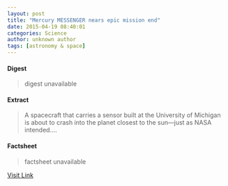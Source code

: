 ```yaml
---
layout: post
title: "Mercury MESSENGER nears epic mission end"
date: 2015-04-19 08:40:01
categories: Science
author: unknown author
tags: [astronomy & space]
---
```



#### Digest
>digest unavailable

#### Extract
>A spacecraft that carries a sensor built at the University of Michigan is about to crash into the planet closest to the sun—just as NASA intended....

#### Factsheet
>factsheet unavailable

[Visit Link](http://phys.org/news348632096.html)



